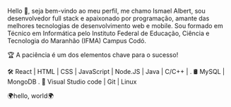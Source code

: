Hello 👋, seja bem-vindo ao meu perfil, me chamo Ismael Albert, sou desenvolvedor full stack e apaixonado por programação, amante das melhores tecnologias de desenvolvimento web e mobile.
Sou formado em Técnico em Informática pelo Instituto Federal de Educação, Ciência e Tecnologia do Maranhão (IFMA) Campus Codó.

🏆 A paciência é um dos elementos chave para o sucesso!

🛠 React | HTML | CSS | JavaScript | Node.JS | Java | C/C++ |                                                                                                     .
🛢 MySQL | MongoDB                                                                                                                                                 .
🔧 Visual Studio code | Git | Linux

🌍hello, world🌍
